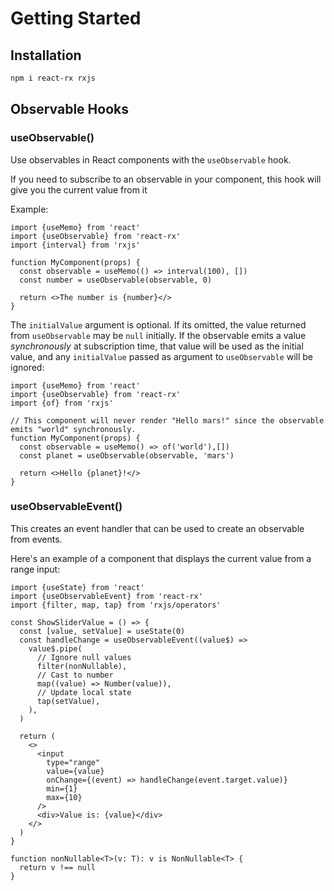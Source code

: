 # Getting Started

## Installation

```sh npm2yarn
npm i react-rx rxjs
```

## Observable Hooks

### useObservable()

Use observables in React components with the `useObservable` hook.

If you need to subscribe to an observable in your component, this hook will give you the current value from it

Example:

```tsx
import {useMemo} from 'react'
import {useObservable} from 'react-rx'
import {interval} from 'rxjs'

function MyComponent(props) {
  const observable = useMemo(() => interval(100), [])
  const number = useObservable(observable, 0)

  return <>The number is {number}</>
}
```

The `initialValue` argument is optional. If its omitted, the value returned from `useObservable` may be `null` initially. If the observable emits a value _synchronously_ at subscription time, that value will be used as the initial value, and any `initialValue` passed as argument to `useObservable` will be ignored:

```tsx
import {useMemo} from 'react'
import {useObservable} from 'react-rx'
import {of} from 'rxjs'

// This component will never render "Hello mars!" since the observable emits "world" synchronously.
function MyComponent(props) {
  const observable = useMemo() => of('world'),[])
  const planet = useObservable(observable, 'mars')

  return <>Hello {planet}!</>
}
```

### useObservableEvent()

This creates an event handler that can be used to create an observable from events.

Here's an example of a component that displays the current value from a range input:

```tsx
import {useState} from 'react'
import {useObservableEvent} from 'react-rx'
import {filter, map, tap} from 'rxjs/operators'

const ShowSliderValue = () => {
  const [value, setValue] = useState(0)
  const handleChange = useObservableEvent((value$) =>
    value$.pipe(
      // Ignore null values
      filter(nonNullable),
      // Cast to number
      map((value) => Number(value)),
      // Update local state
      tap(setValue),
    ),
  )

  return (
    <>
      <input
        type="range"
        value={value}
        onChange={(event) => handleChange(event.target.value)}
        min={1}
        max={10}
      />
      <div>Value is: {value}</div>
    </>
  )
}

function nonNullable<T>(v: T): v is NonNullable<T> {
  return v !== null
}
```
